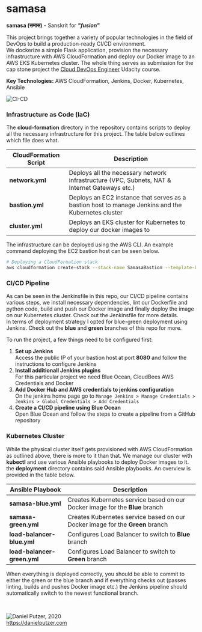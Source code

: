 # samasa

**samasa (समास)** - Sanskrit for ***"fusion"***

This project brings together a variety of popular technologies in the field of DevOps to build a production-ready CI/CD environment.  
We dockerize a simple Flask application, provision the necessary infrastructure with AWS CloudFormation and deploy our Docker image to an AWS EKS Kubernetes cluster.
The whole thing serves as submission for the cap stone project the [Cloud DevOps Engineer](https://www.udacity.com/course/cloud-dev-ops-nanodegree--nd9991) Udacity course.

**Key Technologies:** AWS CloudFormation, Jenkins, Docker, Kubernetes, Ansible

![CI-CD](https://user-images.githubusercontent.com/25454503/89062898-8b470100-d367-11ea-9c5a-cad98e16424c.png)

### Infrastructure as Code (IaC)

The **cloud-formation** directory in the repository contains scripts to deploy all the necessary infrastructure for this project. The table below outlines which file does what.

| **CloudFormation Script** | **Description**                                                                                        |
|---------------------------|--------------------------------------------------------------------------------------------------------|
| **network.yml**           | Deploys all the necessary network infrastructure (VPC, Subnets, NAT & Internet Gateways etc.)          |
| **bastion.yml**           | Deploys an EC2 instance that serves as a bastion host to manage Jenkins and the Kubernetes cluster     |
| **cluster.yml**           | Deploys an EKS cluster for Kubernetes to deploy our docker images to                                   |

The infrastructure can be deployed using the AWS CLI. An example command deploying the EC2 bastion host can be seen below.

```bash
# Deploying a CloudFormation stack
aws cloudformation create-stack --stack-name SamasaBastion --template-body file://bastion.yml --parameters file://bastionParams.json --region us-west-2 --capabilities CAPABILITY_IAM
```

### CI/CD Pipeline

As can be seen in the Jenkinsfile in this repo, our CI/CD pipeline contains various steps, we install necessary dependencies, lint our Dockerfile and python code, build and push our Docker image and finally deploy the image on our Kubernetes cluster. Check out the Jenkinsfile for more details.  
In terms of deployment strategy I opted for blue-green deployment using Jenkins. Check out the **blue** and **green** branches of this repo for more.

To run the project, a few things need to be configured first:  
1. **Set up Jenkins**  
Access the public IP of your bastion host at port **8080** and follow the instructions to configure Jenkins
2. **Install additionall Jenkins plugins**  
For this particular project we need Blue Ocean, CloudBees AWS Credentials and Docker  
3. **Add Docker Hub and AWS credentials to jenkins configuration**  
On the jenkins home page go to ```Manage Jenkins > Manage Credentials > Jenkins > Global Credentials > Add Credentials```
4. **Create a CI/CD pipeline using Blue Ocean**  
Open Blue Ocean and follow the steps to create a pipeline from a GitHub repository

### Kubernetes Cluster

While the physical cluster itself gets provisioned with AWS CloudFormation as outlined above, there is more to it than that. We manage our cluster with **kubectl** and use various Ansible playbooks to deploy Docker images to it.
the **deployment** directory contains said Ansible playbooks. An overview is provided in the table below.


| **Ansible Playbook**           | **Description**                                                                   |
|--------------------------------|-----------------------------------------------------------------------------------|
| **samasa-blue.yml**            | Creates Kubernetes service based on our Docker image for the **Blue** branch      |
| **samasa-green.yml**           | Creates Kubernetes service based on our Docker image for the **Green** branch     |
| **load-balancer-blue.yml**     | Configures Load Balancer to switch to **Blue** branch                             |
| **load-balancer-green.yml**    | Configures Load Balancer to switch to **Green** branch                            |

When everything is deployed correctly, you should be able to commit to either the green or the blue branch and if everything checks out (passes linting, builds and pushes Docker image etc.) the Jenkins pipeline should automatically switch to the newest functional branch.

&nbsp;

![Daniel Putzer, 2020](https://i.ibb.co/LSxTsY3/dan.png "Daniel Putzer, 2020")  
<https://danielputzer.com>
